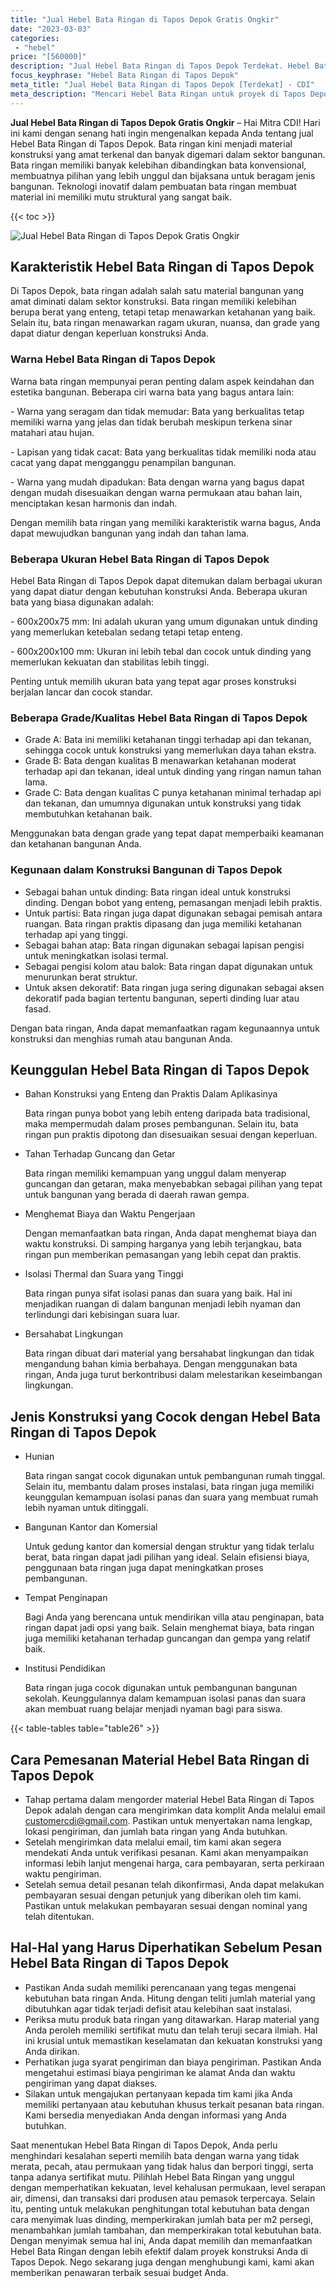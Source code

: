 ```yaml
---
title: "Jual Hebel Bata Ringan di Tapos Depok Gratis Ongkir"
date: "2023-03-03"
categories:
 - "hebel"
price: "[560000]"
description: "Jual Hebel Bata Ringan di Tapos Depok Terdekat. Hebel Bata Ringan ini sering dipakai dalam proyek pembangunan sebagai material dinding yang tahan lama dan berkualitas. Silakan hubungi kami untuk informasi lebih lanjut."
focus_keyphrase: "Hebel Bata Ringan di Tapos Depok"
meta_title: "Jual Hebel Bata Ringan di Tapos Depok [Terdekat] - CDI"
meta_description: "Mencari Hebel Bata Ringan untuk proyek di Tapos Depok? Kami menawarkan Hebel Bata Ringan berkualitas untuk bahan bangunan dinding. Dapatkan penawaran terbaik sekarang."
---
```


**Jual Hebel Bata Ringan di Tapos Depok Gratis Ongkir** – Hai Mitra CDI! Hari ini kami dengan senang hati ingin mengenalkan kepada Anda tentang jual Hebel Bata Ringan di Tapos Depok. Bata ringan kini menjadi material konstruksi yang amat terkenal dan banyak digemari dalam sektor bangunan. Bata ringan memiliki banyak kelebihan dibandingkan bata konvensional, membuatnya pilihan yang lebih unggul dan bijaksana untuk beragam jenis bangunan. Teknologi inovatif dalam pembuatan bata ringan membuat material ini memiliki mutu struktural yang sangat baik.

{{< toc >}}

![Jual Hebel Bata Ringan di Tapos Depok Gratis Ongkir](/images/hebel/hebel-bataringan-18.jpg)

## Karakteristik Hebel Bata Ringan di Tapos Depok

Di Tapos Depok, bata ringan adalah salah satu material bangunan yang amat diminati dalam sektor konstruksi. Bata ringan memiliki kelebihan berupa berat yang enteng, tetapi tetap menawarkan ketahanan yang baik. Selain itu, bata ringan menawarkan ragam ukuran, nuansa, dan grade yang dapat diatur dengan keperluan konstruksi Anda.

### Warna Hebel Bata Ringan di Tapos Depok

Warna bata ringan mempunyai peran penting dalam aspek keindahan dan estetika bangunan. Beberapa ciri warna bata yang bagus antara lain:

\- Warna yang seragam dan tidak memudar: Bata yang berkualitas tetap memiliki warna yang jelas dan tidak berubah meskipun terkena sinar matahari atau hujan.

\- Lapisan yang tidak cacat: Bata yang berkualitas tidak memiliki noda atau cacat yang dapat mengganggu penampilan bangunan.

\- Warna yang mudah dipadukan: Bata dengan warna yang bagus dapat dengan mudah disesuaikan dengan warna permukaan atau bahan lain, menciptakan kesan harmonis dan indah.

Dengan memilih bata ringan yang memiliki karakteristik warna bagus, Anda dapat mewujudkan bangunan yang indah dan tahan lama.

### Beberapa Ukuran Hebel Bata Ringan di Tapos Depok

Hebel Bata Ringan di Tapos Depok dapat ditemukan dalam berbagai ukuran yang dapat diatur dengan kebutuhan konstruksi Anda. Beberapa ukuran bata yang biasa digunakan adalah:

\- 600x200x75 mm: Ini adalah ukuran yang umum digunakan untuk dinding yang memerlukan ketebalan sedang tetapi tetap enteng.

\- 600x200x100 mm: Ukuran ini lebih tebal dan cocok untuk dinding yang memerlukan kekuatan dan stabilitas lebih tinggi.

Penting untuk memilih ukuran bata yang tepat agar proses konstruksi berjalan lancar dan cocok standar.

### Beberapa Grade/Kualitas Hebel Bata Ringan di Tapos Depok

*   Grade A: Bata ini memiliki ketahanan tinggi terhadap api dan tekanan, sehingga cocok untuk konstruksi yang memerlukan daya tahan ekstra.
*   Grade B: Bata dengan kualitas B menawarkan ketahanan moderat terhadap api dan tekanan, ideal untuk dinding yang ringan namun tahan lama.
*   Grade C: Bata dengan kualitas C punya ketahanan minimal terhadap api dan tekanan, dan umumnya digunakan untuk konstruksi yang tidak membutuhkan ketahanan baik.

Menggunakan bata dengan grade yang tepat dapat memperbaiki keamanan dan ketahanan bangunan Anda.

### Kegunaan dalam Konstruksi Bangunan di Tapos Depok

*   Sebagai bahan untuk dinding: Bata ringan ideal untuk konstruksi dinding. Dengan bobot yang enteng, pemasangan menjadi lebih praktis.
*   Untuk partisi: Bata ringan juga dapat digunakan sebagai pemisah antara ruangan. Bata ringan praktis dipasang dan juga memiliki ketahanan terhadap api yang tinggi.
*   Sebagai bahan atap: Bata ringan digunakan sebagai lapisan pengisi untuk meningkatkan isolasi termal.
*   Sebagai pengisi kolom atau balok: Bata ringan dapat digunakan untuk menurunkan berat struktur.
*   Untuk aksen dekoratif: Bata ringan juga sering digunakan sebagai aksen dekoratif pada bagian tertentu bangunan, seperti dinding luar atau fasad.

Dengan bata ringan, Anda dapat memanfaatkan ragam kegunaannya untuk konstruksi dan menghias rumah atau bangunan Anda.

## Keunggulan Hebel Bata Ringan di Tapos Depok

*   Bahan Konstruksi yang Enteng dan Praktis Dalam Aplikasinya

    Bata ringan punya bobot yang lebih enteng daripada bata tradisional, maka mempermudah dalam proses pembangunan. Selain itu, bata ringan pun praktis dipotong dan disesuaikan sesuai dengan keperluan.
*   Tahan Terhadap Guncang dan Getar

    Bata ringan memiliki kemampuan yang unggul dalam menyerap guncangan dan getaran, maka menyebabkan sebagai pilihan yang tepat untuk bangunan yang berada di daerah rawan gempa.
*   Menghemat Biaya dan Waktu Pengerjaan

    Dengan memanfaatkan bata ringan, Anda dapat menghemat biaya dan waktu konstruksi. Di samping harganya yang lebih terjangkau, bata ringan pun memberikan pemasangan yang lebih cepat dan praktis.
*   Isolasi Thermal dan Suara yang Tinggi

    Bata ringan punya sifat isolasi panas dan suara yang baik. Hal ini menjadikan ruangan di dalam bangunan menjadi lebih nyaman dan terlindungi dari kebisingan suara luar.
*   Bersahabat Lingkungan

    Bata ringan dibuat dari material yang bersahabat lingkungan dan tidak mengandung bahan kimia berbahaya. Dengan menggunakan bata ringan, Anda juga turut berkontribusi dalam melestarikan keseimbangan lingkungan.

## Jenis Konstruksi yang Cocok dengan Hebel Bata Ringan di Tapos Depok

*   Hunian

    Bata ringan sangat cocok digunakan untuk pembangunan rumah tinggal. Selain itu, membantu dalam proses instalasi, bata ringan juga memiliki keunggulan kemampuan isolasi panas dan suara yang membuat rumah lebih nyaman untuk ditinggali.
*   Bangunan Kantor dan Komersial

    Untuk gedung kantor dan komersial dengan struktur yang tidak terlalu berat, bata ringan dapat jadi pilihan yang ideal. Selain efisiensi biaya, penggunaan bata ringan juga dapat meningkatkan proses pembangunan.
*   Tempat Penginapan

    Bagi Anda yang berencana untuk mendirikan villa atau penginapan, bata ringan dapat jadi opsi yang baik. Selain menghemat biaya, bata ringan juga memiliki ketahanan terhadap guncangan dan gempa yang relatif baik.
*   Institusi Pendidikan

    Bata ringan juga cocok digunakan untuk pembangunan bangunan sekolah. Keunggulannya dalam kemampuan isolasi panas dan suara akan membuat ruang belajar menjadi nyaman bagi para siswa.

{{< table-tables table="table26" >}}

## Cara Pemesanan Material Hebel Bata Ringan di Tapos Depok

*   Tahap pertama dalam mengorder material Hebel Bata Ringan di Tapos Depok adalah dengan cara mengirimkan data komplit Anda melalui email customercdi@gmail.com. Pastikan untuk menyertakan nama lengkap, lokasi pengiriman, dan jumlah bata ringan yang Anda butuhkan.
*   Setelah mengirimkan data melalui email, tim kami akan segera mendekati Anda untuk verifikasi pesanan. Kami akan menyampaikan informasi lebih lanjut mengenai harga, cara pembayaran, serta perkiraan waktu pengiriman.
*   Setelah semua detail pesanan telah dikonfirmasi, Anda dapat melakukan pembayaran sesuai dengan petunjuk yang diberikan oleh tim kami. Pastikan untuk melakukan pembayaran sesuai dengan nominal yang telah ditentukan.

## Hal-Hal yang Harus Diperhatikan Sebelum Pesan Hebel Bata Ringan di Tapos Depok

*   Pastikan Anda sudah memiliki perencanaan yang tegas mengenai kebutuhan bata ringan Anda. Hitung dengan teliti jumlah material yang dibutuhkan agar tidak terjadi defisit atau kelebihan saat instalasi.
*   Periksa mutu produk bata ringan yang ditawarkan. Harap material yang Anda peroleh memiliki sertifikat mutu dan telah teruji secara ilmiah. Hal ini krusial untuk memastikan keselamatan dan kekuatan konstruksi yang Anda dirikan.
*   Perhatikan juga syarat pengiriman dan biaya pengiriman. Pastikan Anda mengetahui estimasi biaya pengiriman ke alamat Anda dan waktu pengiriman yang dapat diakses.
*   Silakan untuk mengajukan pertanyaan kepada tim kami jika Anda memiliki pertanyaan atau kebutuhan khusus terkait pesanan bata ringan. Kami bersedia menyediakan Anda dengan informasi yang Anda butuhkan.

Saat menentukan Hebel Bata Ringan di Tapos Depok, Anda perlu menghindari kesalahan seperti memilih bata dengan warna yang tidak merata, pecah, atau permukaan yang tidak halus dan berpori tinggi, serta tanpa adanya sertifikat mutu. Pilihlah Hebel Bata Ringan yang unggul dengan memperhatikan kekuatan, level kehalusan permukaan, level serapan air, dimensi, dan transaksi dari produsen atau pemasok terpercaya. Selain itu, penting untuk melakukan penghitungan total kebutuhan bata dengan cara menyimak luas dinding, memperkirakan jumlah bata per m2 persegi, menambahkan jumlah tambahan, dan memperkirakan total kebutuhan bata. Dengan menyimak semua hal ini, Anda dapat memilih dan memanfaatkan Hebel Bata Ringan dengan lebih efektif dalam proyek konstruksi Anda di Tapos Depok. Nego sekarang juga dengan menghubungi kami, kami akan memberikan penawaran terbaik sesuai budget Anda.